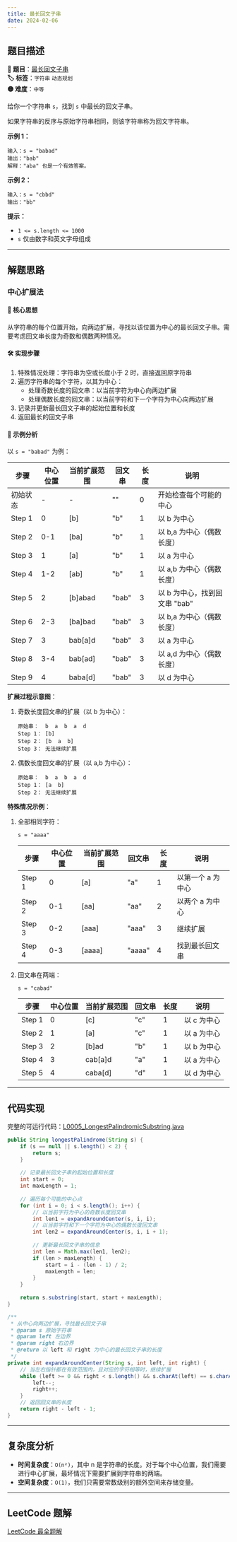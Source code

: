 ```yaml
---
title: 最长回文子串
date: 2024-02-06
---
```


## 题目描述

**🔗 题目**：[最长回文子串](https://leetcode.cn/problems/longest-palindromic-substring/)  
**🏷️ 标签**：`字符串` `动态规划`  
**🟡 难度**：`中等`  

给你一个字符串 `s`，找到 `s` 中最长的回文子串。

如果字符串的反序与原始字符串相同，则该字符串称为回文字符串。

**示例 1：**
```
输入：s = "babad"
输出："bab"
解释："aba" 也是一个有效答案。
```

**示例 2：**
```
输入：s = "cbbd"
输出："bb"
```

**提示：**
- `1 <= s.length <= 1000`
- `s` 仅由数字和英文字母组成

---

## 解题思路

### 中心扩展法

#### 📝 核心思想
从字符串的每个位置开始，向两边扩展，寻找以该位置为中心的最长回文子串。需要考虑回文串长度为奇数和偶数两种情况。

#### 🛠️ 实现步骤
1. 特殊情况处理：字符串为空或长度小于 2 时，直接返回原字符串
2. 遍历字符串的每个字符，以其为中心：
   - 处理奇数长度的回文串：以当前字符为中心向两边扩展
   - 处理偶数长度的回文串：以当前字符和下一个字符为中心向两边扩展
3. 记录并更新最长回文子串的起始位置和长度
4. 返回最长的回文子串

#### 🧩 示例分析
以 `s = "babad"` 为例：

| 步骤 | 中心位置 | 当前扩展范围 | 回文串 | 长度 | 说明 |
|------|----------|--------------|--------|------|------|
| 初始状态 | - | - | "" | 0 | 开始检查每个可能的中心 |
| Step 1 | 0 | [b] | "b" | 1 | 以 b 为中心 |
| Step 2 | 0-1 | [ba] | "b" | 1 | 以 b,a 为中心（偶数长度） |
| Step 3 | 1 | [a] | "b" | 1 | 以 a 为中心 |
| Step 4 | 1-2 | [ab] | "b" | 1 | 以 a,b 为中心（偶数长度） |
| Step 5 | 2 | [b]abad | "bab" | 3 | 以 b 为中心，找到回文串 "bab" |
| Step 6 | 2-3 | [ba]bad | "bab" | 3 | 以 b,a 为中心（偶数长度） |
| Step 7 | 3 | bab[a]d | "bab" | 3 | 以 a 为中心 |
| Step 8 | 3-4 | bab[ad] | "bab" | 3 | 以 a,d 为中心（偶数长度） |
| Step 9 | 4 | baba[d] | "bab" | 3 | 以 d 为中心 |

**扩展过程示意图**：
1. 奇数长度回文串的扩展（以 b 为中心）：
   ```
   原始串：  b  a  b  a  d
   Step 1： [b]
   Step 2： [b  a  b]
   Step 3： 无法继续扩展
   ```

2. 偶数长度回文串的扩展（以 a,b 为中心）：
   ```
   原始串：  b  a  b  a  d
   Step 1： [a  b]
   Step 2： 无法继续扩展
   ```

**特殊情况示例**：
1. 全部相同字符：
   ```
   s = "aaaa"
   ```
   | 步骤 | 中心位置 | 当前扩展范围 | 回文串 | 长度 | 说明 |
   |------|----------|--------------|--------|------|------|
   | Step 1 | 0 | [a] | "a" | 1 | 以第一个 a 为中心 |
   | Step 2 | 0-1 | [aa] | "aa" | 2 | 以两个 a 为中心 |
   | Step 3 | 0-2 | [aaa] | "aaa" | 3 | 继续扩展 |
   | Step 4 | 0-3 | [aaaa] | "aaaa" | 4 | 找到最长回文串 |

2. 回文串在两端：
   ```
   s = "cabad"
   ```
   | 步骤 | 中心位置 | 当前扩展范围 | 回文串 | 长度 | 说明 |
   |------|----------|--------------|--------|------|------|
   | Step 1 | 0 | [c] | "c" | 1 | 以 c 为中心 |
   | Step 2 | 1 | [a] | "c" | 1 | 以 a 为中心 |
   | Step 3 | 2 | [b]ad | "b" | 1 | 以 b 为中心 |
   | Step 4 | 3 | cab[a]d | "a" | 1 | 以 a 为中心 |
   | Step 5 | 4 | caba[d] | "d" | 1 | 以 d 为中心 |

---

## 代码实现

完整的可运行代码：[L0005_LongestPalindromicSubstring.java](../src/main/java/L0005_LongestPalindromicSubstring.java)

```java
public String longestPalindrome(String s) {
    if (s == null || s.length() < 2) {
        return s;
    }
    
    // 记录最长回文子串的起始位置和长度
    int start = 0;
    int maxLength = 1;
    
    // 遍历每个可能的中心点
    for (int i = 0; i < s.length(); i++) {
        // 以当前字符为中心的奇数长度回文串
        int len1 = expandAroundCenter(s, i, i);
        // 以当前字符和下一个字符为中心的偶数长度回文串
        int len2 = expandAroundCenter(s, i, i + 1);
        
        // 更新最长回文子串的信息
        int len = Math.max(len1, len2);
        if (len > maxLength) {
            start = i - (len - 1) / 2;
            maxLength = len;
        }
    }
    
    return s.substring(start, start + maxLength);
}

/**
 * 从中心向两边扩展，寻找最长回文子串
 * @param s 原始字符串
 * @param left 左边界
 * @param right 右边界
 * @return 以 left 和 right 为中心的最长回文子串的长度
 */
private int expandAroundCenter(String s, int left, int right) {
    // 当左右指针都在有效范围内，且对应的字符相等时，继续扩展
    while (left >= 0 && right < s.length() && s.charAt(left) == s.charAt(right)) {
        left--;
        right++;
    }
    // 返回回文串的长度
    return right - left - 1;
}
```

---

## 复杂度分析

- **时间复杂度**：`O(n²)`，其中 n 是字符串的长度。对于每个中心位置，我们需要进行中心扩展，最坏情况下需要扩展到字符串的两端。
- **空间复杂度**：`O(1)`，我们只需要常数级别的额外空间来存储变量。

---

## LeetCode 题解

[LeetCode 最全题解](https://github.com/LjyYano/LeetCode) 